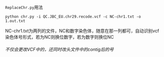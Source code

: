 `ReplaceChr.py`用法
```
python chr.py -i QC.JBC_EU.chr29.recode.vcf -c NC-chr1.txt -o 1.out.txt
```
NC-chr1.txt为两列的文件，NC和数字染色体，随意在那一列都可，自动识别vcf染色体号形式，若为NC则换位数字，若为数字则换位NC
###### 不仅会更改VCF中的，还同时改头文件中的contig后的号

